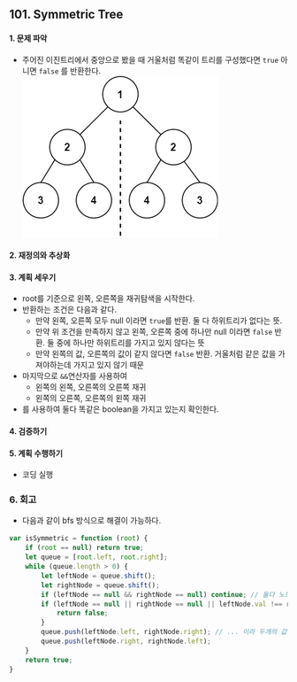 ## 101. Symmetric Tree
#### 1. 문제 파악
- 주어진 이진트리에서 중앙으로 봤을 때 거울처럼 똑같이 트리를 구성했다면 `true` 아니면 `false` 를 반환한다.
![img.png](img.png)
#### 2. 재정의와 추상화
#### 3. 계획 세우기
- root를 기준으로 왼쪽, 오른쪽을 재귀탐색을 시작한다.
- 반환하는 조건은 다음과 같다.
  - 만약 왼쪽, 오른쪽 모두 null 이라면 `true`를 반환. 둘 다 하위트리가 없다는 뜻.
  - 만약 위 조건을 만족하지 않고 왼쪽, 오른쪽 중에 하나만 null 이라면 `false` 반환. 둘 중에 하나만 하위트리를 가지고 있지 않다는 뜻
  - 만약 왼쪽의 값, 오른쪽의 값이 같지 않다면 `false` 반환. 거울처럼 같은 값을 가져야하는데 가지고 있지 않기 때문
- 마지막으로 `&&`연산자를 사용하여 
  - 왼쪽의 왼쪽, 오른쪽의 오른쪽 재귀
  - 왼쪽의 오른쪽, 오른쪽의 왼쪽 재귀
- 를 사용하여 둘다 똑같은 boolean을 가지고 있는지 확인한다.
#### 4. 검증하기
#### 5. 계획 수행하기
- 코딩 실행

### 6. 회고
- 다음과 같이 bfs 방식으로 해결이 가능하다.
```javascript
var isSymmetric = function (root) {
    if (root == null) return true;
    let queue = [root.left, root.right];
    while (queue.length > 0) {
        let leftNode = queue.shift();
        let rightNode = queue.shift();
        if (leftNode == null && rightNode == null) continue; // 둘다 노드가 null 이면 통과. 하위트리가 없기 때문
        if (leftNode == null || rightNode == null || leftNode.val !== rightNode.val) {
            return false;
        }
        queue.push(leftNode.left, rightNode.right); // ... 이라 두개의 값이 동시에 들어간다.
        queue.push(leftNode.right, rightNode.left);
    }
    return true;
}
```
